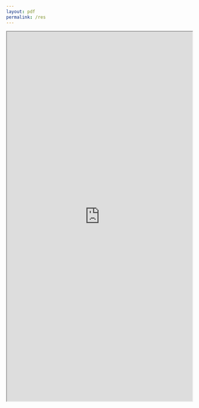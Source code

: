 ```yaml
---
layout: pdf
permalink: /res
---
```


 <iframe src="https://docs.google.com/gview?url=https://github.com/waltscience/waltscience.github.io/blob/master/_creds/Walter_Res_web.pdf&embedded=true" width="100%" height="1000"></iframe>